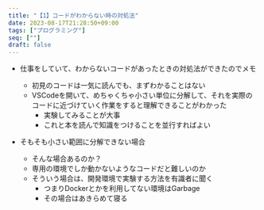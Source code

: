 ```yaml
---
title: "【1】コードがわからない時の対処法"
date: 2023-08-17T21:28:50+09:00
tags: ["プログラミング"]
seq: [""]
draft: false
---
```


- 仕事をしていて、わからないコードがあったときの対処法ができたのでメモ
  - 初見のコードは一気に読んでも、まずわかることはない
  - VSCodeを開いて、めちゃくちゃ小さい単位に分解して、それを実際のコードに近づけていく作業をすると理解できることがわかった
    - 実験してみることが大事
    - これと本を読んで知識をつけることを並行すればよい

- そもそも小さい範囲に分解できない場合
  - そんな場合あるのか？
  - 専用の環境でしか動かないようなコードだと難しいのか
  - そういう場合は、開発環境で実験する方法を有識者に聞く
    - つまりDockerとかを利用してない環境はGarbage
    - その場合はあきらめて寝る